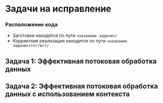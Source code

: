 # Задачи на исправление

### Расположение кода
- Заготовки находятся по пути `<название задачи>/`
- Корректная реализация находится по пути `<название задачи>/correct/`

## Задача 1: Эффективная потоковая обработка данных

## Задача 2: Эффективная потоковая обработка данных с использованием контекста
